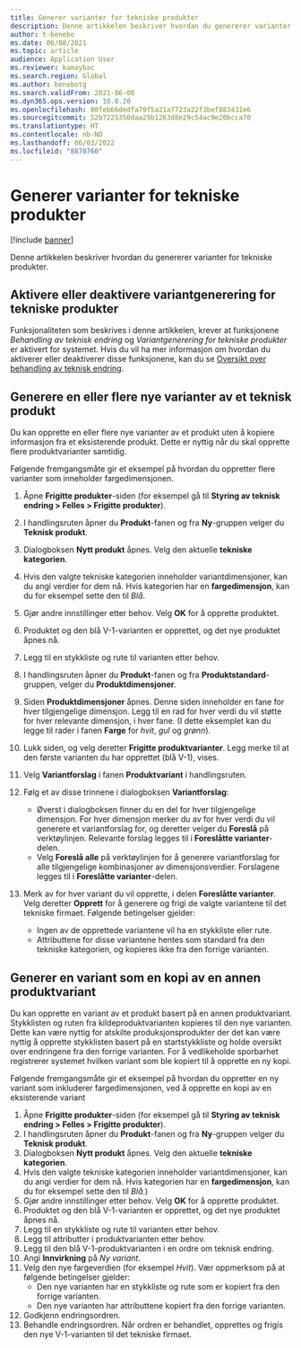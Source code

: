 ```yaml
---
title: Generer varianter for tekniske produkter
description: Denne artikkelen beskriver hvordan du genererer varianter for tekniske produkter
author: t-benebo
ms.date: 06/08/2021
ms.topic: article
audience: Application User
ms.reviewer: kamaybac
ms.search.region: Global
ms.author: benebotg
ms.search.validFrom: 2021-06-08
ms.dyn365.ops.version: 10.0.20
ms.openlocfilehash: 08feb66dedfa79f5a21a7723a22f3bef883431e6
ms.sourcegitcommit: 52b7225350daa29b1263d8e29c54ac9e20bcca70
ms.translationtype: HT
ms.contentlocale: nb-NO
ms.lasthandoff: 06/03/2022
ms.locfileid: "8870760"
---
```

# <a name="generate-variants-for-engineering-products"></a>Generer varianter for tekniske produkter

[!include [banner](../includes/banner.md)]

Denne artikkelen beskriver hvordan du genererer varianter for tekniske produkter.

## <a name="turn-variant-generation-for-engineering-products-on-or-off"></a>Aktivere eller deaktivere variantgenerering for tekniske produkter

Funksjonaliteten som beskrives i denne artikkelen, krever at funksjonene *Behandling av teknisk endring* og *Variantgenerering for tekniske produkter* er aktivert for systemet. Hvis du vil ha mer informasjon om hvordan du aktiverer eller deaktiverer disse funksjonene, kan du se [Oversikt over behandling av teknisk endring](product-engineering-overview.md).

## <a name="generate-one-or-more-new-variants-of-an-engineering-product"></a>Generere en eller flere nye varianter av et teknisk produkt

Du kan opprette en eller flere nye varianter av et produkt uten å kopiere informasjon fra et eksisterende produkt. Dette er nyttig når du skal opprette flere produktvarianter samtidig.

Følgende fremgangsmåte gir et eksempel på hvordan du oppretter flere varianter som inneholder fargedimensjonen.

1. Åpne **Frigitte produkter**-siden (for eksempel gå til **Styring av teknisk endring \> Felles \> Frigitte produkter**).
1. I handlingsruten åpner du **Produkt**-fanen og fra **Ny**-gruppen velger du **Teknisk produkt**.
1. Dialogboksen **Nytt produkt** åpnes. Velg den aktuelle **tekniske kategorien**.
1. Hvis den valgte tekniske kategorien inneholder variantdimensjoner, kan du angi verdier for dem nå. Hvis kategorien har en **fargedimensjon**, kan du for eksempel sette den til *Blå*.
1. Gjør andre innstillinger etter behov. Velg **OK** for å opprette produktet.
1. Produktet og den blå V-1-varianten er opprettet, og det nye produktet åpnes nå.
1. Legg til en stykkliste og rute til varianten etter behov.
1. I handlingsruten åpner du **Produkt**-fanen og fra **Produktstandard**-gruppen, velger du **Produktdimensjoner**.
1. Siden **Produktdimensjoner** åpnes. Denne siden inneholder en fane for hver tilgjengelige dimensjon. Legg til en rad for hver verdi du vil støtte for hver relevante dimensjon, i hver fane. (I dette eksemplet kan du legge til rader i fanen **Farge** for *hvit*, *gul* og *grønn*).
1. Lukk siden, og velg deretter **Frigitte produktvarianter**. Legg merke til at den første varianten du har opprettet (blå V-1), vises.
1. Velg **Variantforslag** i fanen **Produktvariant** i handlingsruten.
1. Følg et av disse trinnene i dialogboksen **Variantforslag**:

    - Øverst i dialogboksen finner du en del for hver tilgjengelige dimensjon. For hver dimensjon merker du av for hver verdi du vil generere et variantforslag for, og deretter velger du **Foreslå** på verktøylinjen. Relevante forslag legges til i **Foreslåtte varianter**-delen.
    - Velg **Foreslå alle** på verktøylinjen for å generere variantforslag for alle tilgjengelige kombinasjoner av dimensjonsverdier. Forslagene legges til i **Foreslåtte varianter**-delen.

1. Merk av for hver variant du vil opprette, i delen **Foreslåtte varianter**. Velg deretter **Opprett** for å generere og frigi de valgte variantene til det tekniske firmaet. Følgende betingelser gjelder:

    - Ingen av de opprettede variantene vil ha en stykkliste eller rute.
    - Attributtene for disse variantene hentes som standard fra den tekniske kategorien, og kopieres ikke fra den forrige varianten.

## <a name="generate-a-variant-as-a-copy-of-another-product-variant"></a>Generer en variant som en kopi av en annen produktvariant

Du kan opprette en variant av et produkt basert på en annen produktvariant. Stykklisten og ruten fra kildeproduktvarianten kopieres til den nye varianten. Dette kan være nyttig for atskilte produksjonsprodukter der det kan være nyttig å opprette stykklisten basert på en startstykkliste og holde oversikt over endringene fra den forrige varianten. For å vedlikeholde sporbarhet registrerer systemet hvilken variant som ble kopiert til å opprette en ny kopi.

Følgende fremgangsmåte gir et eksempel på hvordan du oppretter en ny variant som inkluderer fargedimensjonen, ved å opprette en kopi av en eksisterende variant

1. Åpne **Frigitte produkter**-siden (for eksempel gå til **Styring av teknisk endring \> Felles \> Frigitte produkter**).
1. I handlingsruten åpner du **Produkt**-fanen og fra **Ny**-gruppen velger du **Teknisk produkt**.
1. Dialogboksen **Nytt produkt** åpnes. Velg den aktuelle **tekniske kategorien**.
1. Hvis den valgte tekniske kategorien inneholder variantdimensjoner, kan du angi verdier for dem nå. Hvis kategorien har en **fargedimensjon**, kan du for eksempel sette den til *Blå*.)
1. Gjør andre innstillinger etter behov. Velg **OK** for å opprette produktet.
1. Produktet og den blå V-1-varianten er opprettet, og det nye produktet åpnes nå.
1. Legg til en stykkliste og rute til varianten etter behov.
1. Legg til attributter i produktvarianten etter behov.
1. Legg til den blå V-1-produktvarianten i en ordre om teknisk endring.
1. Angi **Innvirkning** på *Ny variant*.
1. Velg den nye fargeverdien (for eksempel *Hvit*). Vær oppmerksom på at følgende betingelser gjelder: 
    - Den nye varianten har en stykkliste og rute som er kopiert fra den forrige varianten.
    - Den nye varianten har attributtene kopiert fra den forrige varianten.
1. Godkjenn endringsordren.
1. Behandle endringsordren. Når ordren er behandlet, opprettes og frigis den nye V-1-varianten til det tekniske firmaet.
